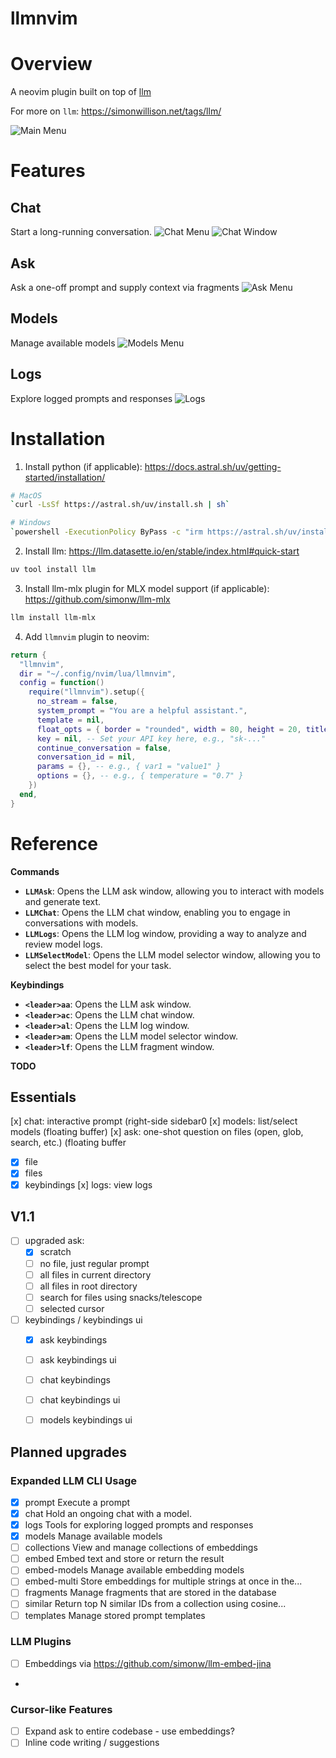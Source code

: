 # llmnvim

# Overview
A neovim plugin built on top of [llm](https://llm.datasette.io/en/stable/)

For more on `llm`: https://simonwillison.net/tags/llm/

![Main Menu](images/main_menu.png)


# Features
## Chat
Start a long-running conversation.
![Chat Menu](images/chat_menu.png)
![Chat Window](images/chat_window.png)

## Ask
Ask a one-off prompt and supply context via fragments
![Ask Menu](images/ask_menu.png)

## Models
Manage available models
![Models Menu](images/models_menu.png)

## Logs
Explore logged prompts and responses
![Logs](images/logs_window.png)

# Installation
1. Install python (if applicable): https://docs.astral.sh/uv/getting-started/installation/

```sh
# MacOS
`curl -LsSf https://astral.sh/uv/install.sh | sh`
```

```sh
# Windows
`powershell -ExecutionPolicy ByPass -c "irm https://astral.sh/uv/install.ps1 | iex"`
```

2. Install llm: https://llm.datasette.io/en/stable/index.html#quick-start
```sh
uv tool install llm
```

3. Install llm-mlx plugin for MLX model support (if applicable): https://github.com/simonw/llm-mlx 
```sh
llm install llm-mlx
```


4. Add `llmnvim` plugin to neovim:
```lua
return {
  "llmnvim",
  dir = "~/.config/nvim/lua/llmnvim",
  config = function()
    require("llmnvim").setup({
      no_stream = false,
      system_prompt = "You are a helpful assistant.",
      template = nil,
      float_opts = { border = "rounded", width = 80, height = 20, title = "LLM Chat" },
      key = nil, -- Set your API key here, e.g., "sk-..."
      continue_conversation = false,
      conversation_id = nil,
      params = {}, -- e.g., { var1 = "value1" }
      options = {}, -- e.g., { temperature = "0.7" }
    })
  end,
}
```

# Reference
**Commands**
*   **`LLMAsk`**: Opens the LLM ask window, allowing you to interact with models and generate text.
*   **`LLMChat`**: Opens the LLM chat window, enabling you to engage in conversations with models.
*   **`LLMLogs`**: Opens the LLM log window, providing a way to analyze and review model logs.
*   **`LLMSelectModel`**: Opens the LLM model selector window, allowing you to select the best model for your task.

**Keybindings**
*   **`<leader>aa`**: Opens the LLM ask window.
*   **`<leader>ac`**: Opens the LLM chat window.
*   **`<leader>al`**: Opens the LLM log window.
*   **`<leader>am`**: Opens the LLM model selector window.
*   **`<leader>lf`**: Opens the LLM fragment window.


**TODO**
## Essentials
[x] chat: interactive prompt (right-side sidebar0
[x] models: list/select models (floating buffer)
[x] ask: one-shot question on files (open, glob, search, etc.) (floating buffer
  - [x] file
  - [x] files
  - [x] keybindings
[x] logs: view logs

## V1.1
- [ ] upgraded ask:
  - [x] scratch
  - [ ] no file, just regular prompt
  - [ ] all files in current directory
  - [ ] all files in root directory
  - [ ] search for files using snacks/telescope
  - [ ] selected cursor

- [ ] keybindings / keybindings ui
  - [x] ask keybindings 
  - [ ] ask keybindings ui
  - [ ] chat keybindings 
  - [ ] chat keybindings ui
  - [ ] models keybindings ui


## Planned upgrades
### Expanded LLM CLI Usage
- [x] prompt       Execute a prompt
- [x] chat          Hold an ongoing chat with a model.
- [x] logs          Tools for exploring logged prompts and responses
- [x] models        Manage available models
- [ ] collections   View and manage collections of embeddings
- [ ] embed         Embed text and store or return the result
- [ ] embed-models  Manage available embedding models
- [ ] embed-multi   Store embeddings for multiple strings at once in the...
- [ ] fragments     Manage fragments that are stored in the database
- [ ] similar       Return top N similar IDs from a collection using cosine...
- [ ] templates     Manage stored prompt templates

### LLM Plugins
- [ ] Embeddings via https://github.com/simonw/llm-embed-jina
- 

### Cursor-like Features
- [ ] Expand ask to entire codebase - use embeddings?
- [ ] Inline code writing / suggestions

### 
